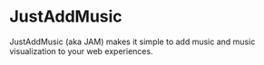 # JustAddMusic
JustAddMusic (aka JAM) makes it simple to add music and music visualization to your web experiences.
